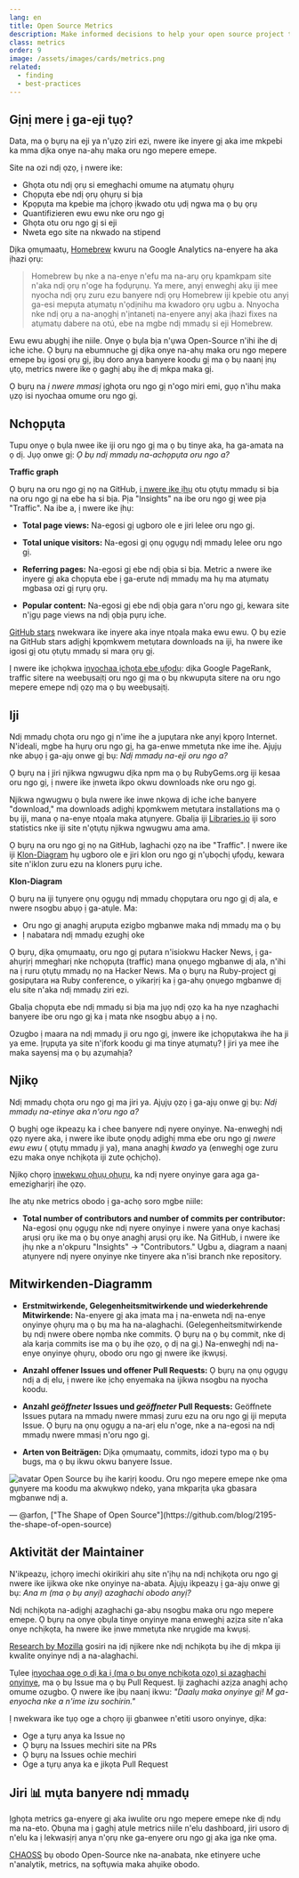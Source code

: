 ```yaml
---
lang: en
title: Open Source Metrics
description: Make informed decisions to help your open source project thrive by measuring and tracking its success.
class: metrics
order: 9
image: /assets/images/cards/metrics.png
related:
  - finding
  - best-practices
---
```


## Gịnị mere ị ga-eji tụọ?

Data, ma ọ bụrụ na eji ya n'ụzọ ziri ezi, nwere ike inyere gị aka ime mkpebi ka mma dịka onye na-ahụ maka oru ngo mepere emepe.

Site na ozi ndị ọzọ, ị nwere ike:

* Ghọta otu ndị ọrụ si emeghachi omume na atụmatụ ọhụrụ
* Chọpụta ebe ndị ọrụ ọhụrụ si bịa
* Kpọpụta ma kpebie ma ịchọrọ ịkwado otu ụdị ngwa ma ọ bụ ọrụ
* Quantifizieren ewu ewu nke oru ngo gị
* Ghọta otu oru ngo gị si eji
* Nweta ego site na nkwado na stipend

Dịka ọmụmaatụ, [Homebrew](https://github.com/Homebrew/brew/blob/bbed7246bc5c5b7acb8c1d427d10b43e090dfd39/docs/Analytics.md) kwuru na Google Analytics na-enyere ha aka ịhazi ọrụ:

> Homebrew bụ nke a na-enye n'efu ma na-arụ ọrụ kpamkpam site n'aka ndị ọrụ n'oge ha fọdụrụnụ. Ya mere, anyị enweghị akụ iji mee nyocha ndị ọrụ zuru ezu banyere ndị ọrụ Homebrew iji kpebie otu anyị ga-esi mepụta atụmatụ n'ọdịnihu ma kwadoro ọrụ ugbu a. Nnyocha nke ndị ọrụ a na-anọghị n'ịntanetị na-enyere anyị aka ịhazi fixes na atụmatụ dabere na otú, ebe na mgbe ndị mmadụ si eji Homebrew.

Ewu ewu abụghị ihe niile. Onye ọ bụla bịa n'ụwa Open-Source n'ihi ihe dị iche iche. Ọ bụrụ na ebumnuche gị dịka onye na-ahụ maka oru ngo mepere emepe bụ igosi ọrụ gị, ịbụ doro anya banyere koodu gị ma ọ bụ naanị ịnụ ụtọ, metrics nwere ike ọ gaghị abụ ihe dị mkpa maka gị.

Ọ bụrụ na _ị nwere mmasị_ ịghọta oru ngo gị n'ogo miri emi, gụọ n'ihu maka ụzọ isi nyochaa omume oru ngo gị.

## Nchọpụta

Tupu onye ọ bụla nwee ike iji oru ngo gị ma ọ bụ tinye aka, ha ga-amata na ọ dị. Jụọ onwe gị: _Ọ bụ ndị mmadụ na-achọpụta oru ngo a?_

**Traffic graph**

Ọ bụrụ na oru ngo gị nọ na GitHub, [i nwere ike ịhụ](https://help.github.com/articles/about-repository-graphs/#traffic) otu ọtụtụ mmadụ si bịa na oru ngo gị na ebe ha si bịa. Pịa "Insights" na ibe oru ngo gị wee pịa "Traffic". Na ibe a, ị nwere ike ịhụ:

* **Total page views:** Na-egosi gị ugboro ole e jiri lelee oru ngo gị.

* **Total unique visitors:** Na-egosi gị ọnụ ọgụgụ ndị mmadụ lelee oru ngo gị.

* **Referring pages:** Na-egosi gị ebe ndị ọbịa si bịa. Metric a nwere ike inyere gị aka chọpụta ebe ị ga-erute ndị mmadụ ma hụ ma atụmatụ mgbasa ozi gị rụrụ ọrụ.

* **Popular content:** Na-egosi gị ebe ndị ọbịa gara n'oru ngo gị, kewara site n'ịgụ page views na ndị ọbịa pụrụ iche.

[GitHub stars](https://help.github.com/articles/about-stars/) nwekwara ike inyere aka inye ntọala maka ewu ewu. Ọ bụ ezie na GitHub stars adịghị kpọmkwem metụtara downloads na iji, ha nwere ike igosi gị otu ọtụtụ mmadụ si mara ọrụ gị.

Ị nwere ike ịchọkwa [ịnyochaa ịchọta ebe ụfọdụ](https://opensource.com/business/16/6/pirate-metrics): dịka Google PageRank, traffic sitere na weebụsaịtị oru ngo gị ma ọ bụ nkwupụta sitere na oru ngo mepere emepe ndị ọzọ ma ọ bụ weebụsaịtị.

## Iji

Ndị mmadụ chọta oru ngo gị n'ime ihe a jupụtara nke anyị kpọrọ Internet. N'ideali, mgbe ha hụrụ oru ngo gị, ha ga-enwe mmetụta nke ime ihe. Ajụjụ nke abụọ ị ga-ajụ onwe gị bụ: _Ndị mmadụ na-eji oru ngo a?_

Ọ bụrụ na ị jiri njikwa ngwugwu dịka npm ma ọ bụ RubyGems.org iji kesaa oru ngo gị, ị nwere ike ịnweta ikpo okwu downloads nke oru ngo gị.

Njikwa ngwugwu ọ bụla nwere ike inwe nkọwa dị iche iche banyere "download," ma downloads adịghị kpọmkwem metụtara installations ma ọ bụ iji, mana ọ na-enye ntọala maka atụnyere. Gbalịa iji [Libraries.io](https://libraries.io/) iji soro statistics nke iji site n'ọtụtụ njikwa ngwugwu ama ama.

Ọ bụrụ na oru ngo gị nọ na GitHub, laghachi ọzọ na ibe "Traffic". Ị nwere ike iji [Klon-Diagram](https://github.com/blog/1873-clone-graphs) hụ ugboro ole e jiri klon oru ngo gị n'ụbọchị ụfọdụ, kewara site n'iklon zuru ezu na kloners pụrụ iche.

**Klon-Diagram**

Ọ bụrụ na iji tụnyere ọnụ ọgụgụ ndị mmadụ chọpụtara oru ngo gị dị ala, e nwere nsogbu abụọ ị ga-atụle. Ma:

* Oru ngo gị anaghị arụpụta ezigbo mgbanwe maka ndị mmadụ ma ọ bụ
* Ị nabatara ndị mmadụ ezughị oke

Ọ bụrụ, dịka ọmụmaatụ, oru ngo gị pụtara n'isiokwu Hacker News, ị ga-ahụrịrị mmegharị nke nchọpụta (traffic) mana ọnụego mgbanwe dị ala, n'ihi na ị ruru ọtụtụ mmadụ nọ na Hacker News. Ma ọ bụrụ na Ruby-project gị gosipụtara на Ruby conference, o yikarịrị ka ị ga-ahụ ọnụego mgbanwe dị elu site n'aka ndị mmadụ ziri ezi.

Gbalịa chọpụta ebe ndị mmadụ si bịa ma jụọ ndị ọzọ ka ha nye nzaghachi banyere ibe oru ngo gị ka ị mata nke nsogbu abụọ a ị nọ.

Ozugbo ị maara na ndị mmadụ ji oru ngo gị, ịnwere ike ịchọpụtakwa ihe ha ji ya eme. Ịrụpụta ya site n'ịfork koodu gi ma tinye atụmatụ? Ị jiri ya mee ihe maka sayensị ma ọ bụ azụmahịa?

## Njikọ

Ndị mmadụ chọta oru ngo gị ma jiri ya. Ajụjụ ọzọ ị ga-ajụ onwe gị bụ: _Ndị mmadụ na-etinye aka n'oru ngo a?_

Ọ bụghị oge ikpeazụ ka i chee banyere ndị nyere onyinye. Na-enweghị ndị ọzọ nyere aka, ị nwere ike ibute ọnọdụ adịghị mma ebe oru ngo gị _nwere ewu ewu_ ( ọtụtụ mmadụ ji ya), mana anaghị _kwado_ ya (enweghị oge zuru ezu maka onye nchịkọta iji zute ọchịchọ).

Njikọ chọrọ [inwekwu ọhụụ ọhụrụ](http://blog.abigailcabunoc.com/increasing-developer-engagement-at-mozilla-science-learning-advocacy#contributor-pathways_2), ka ndị nyere onyinye gara aga ga-emezigharịrị ihe ọzọ.

Ihe atụ nke metrics obodo ị ga-achọ soro mgbe niile:

* **Total number of contributors and number of commits per contributor:** Na-egosi ọnụ ọgụgụ nke ndị nyere onyinye i nwere yana onye kachasị arụsi ọrụ ike ma ọ bụ onye anaghị arụsi ọrụ ike. Na GitHub, i nwere ike ịhụ nke a n'okpuru "Insights" -> "Contributors." Ugbu a, diagram a naanị atụnyere ndị nyere onyinye nke tinyere aka n'isi branch nke repository.

## Mitwirkenden-Diagramm

* **Erstmitwirkende, Gelegenheitsmitwirkende und wiederkehrende Mitwirkende:** Na-enyere gị aka ịmata ma ị na-enweta ndị na-enye onyinye ọhụrụ ma ọ bụ ma ha na-alaghachi. (Gelegenheitsmitwirkende bụ ndị nwere obere nọmba nke commits. Ọ bụrụ na ọ bụ commit, nke dị ala karịa commits ise ma ọ bụ ihe ọzọ, ọ dị na gị.) Na-enweghị ndị na-enye onyinye ọhụrụ, obodo oru ngo gị nwere ike ịkwụsị.

* **Anzahl offener Issues und offener Pull Requests:** Ọ bụrụ na ọnụ ọgụgụ ndị a dị elu, ị nwere ike ịchọ enyemaka na ijikwa nsogbu na nyocha koodu.

* **Anzahl _geöffneter_ Issues und _geöffneter_ Pull Requests:** Geöffnete Issues pụtara na mmadụ nwere mmasị zuru ezu na oru ngo gị iji mepụta Issue. Ọ bụrụ na ọnụ ọgụgụ a na-arị elu n'oge, nke a na-egosi na ndị mmadụ nwere mmasị n'oru ngo gị.

* **Arten von Beiträgen:** Dịka ọmụmaatụ, commits, idozi typo ma ọ bụ bugs, ma ọ bụ ikwu okwu banyere Issue.

<aside markdown="1" class="pquote">
  <img src="https://avatars.githubusercontent.com/arfon?s=180" class="pquote-avatar" alt="avatar">
  Open Source bụ ihe karịrị koodu. Oru ngo mepere emepe nke ọma gụnyere ma koodu ma akwụkwọ ndekọ, yana mkparịta ụka gbasara mgbanwe ndị a.
  <p markdown="1" class="pquote-credit">
— @arfon, ["The Shape of Open Source"](https://github.com/blog/2195-the-shape-of-open-source)
  </p>
</aside>

## Aktivität der Maintainer

N'ikpeazụ, ịchọrọ imechi okirikiri ahụ site n'ịhụ na ndị nchịkọta oru ngo gị nwere ike ijikwa oke nke onyinye na-abata. Ajụjụ ikpeazụ ị ga-ajụ onwe gị bụ: _Ana m (ma ọ bụ anyị) azaghachi obodo anyị?_

Ndị nchịkọta na-adịghị azaghachi ga-abụ nsogbu maka oru ngo mepere emepe. Ọ bụrụ na onye ọbụla tinye onyinye mana enweghị azịza site n'aka onye nchịkọta, ha nwere ike ịnwe mmetụta nke nrụgide ma kwụsị.

[Research by Mozilla](https://docs.google.com/presentation/d/1hsJLv1ieSqtXBzd5YZusY-mB8e1VJzaeOmh8Q4VeMio/edit#slide=id.g43d857af8_0177) gosiri na ịdị njikere nke ndị nchịkọta bụ ihe dị mkpa iji kwalite onyinye ndị a na-alaghachi.

Tụlee [ịnyochaa oge ọ dị ka ị (ma ọ bụ onye nchịkọta ọzọ) si azaghachi onyinye](https://github.blog/2023-07-19-metrics-for-issues-pull-requests-and-discussions/), ma ọ bụ Issue ma ọ bụ Pull Request. Iji zaghachi azịza anaghị achọ omume ozugbo. Ọ nwere ike ịbụ naanị ikwu: _"Daalụ maka onyinye gị! M ga-enyocha nke a n'ime izu sochirin."_

Ị nwekwara ike tụọ oge a chọrọ iji gbanwee n'etiti usoro onyinye, dịka:

* Oge a tụrụ anya ka Issue nọ
* Ọ bụrụ na Issues mechiri site na PRs
* Ọ bụrụ na Issues ochie mechiri
* Oge a tụrụ anya ka e jikọta Pull Request

## Jiri 📊 mụta banyere ndị mmadụ

Ịghọta metrics ga-enyere gị aka iwulite oru ngo mepere emepe nke dị ndụ ma na-eto. Ọbụna ma ị gaghị atụle metrics niile n'elu dashboard, jiri usoro dị n'elu ka ị lekwasịrị anya n'ọrụ nke ga-enyere oru ngo gị aka ịga nke ọma.

[CHAOSS](https://chaoss.community/) bụ obodo Open-Source nke na-anabata, nke etinyere uche n'analytik, metrics, na sọftụwia maka ahụike obodo.
